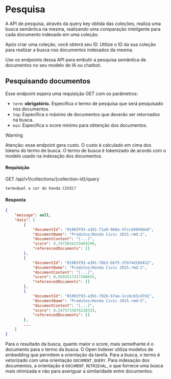 # Pesquisa

A API de pesquisa, através da query key obtida das coleções, realiza uma busca semântica na mesma, realizando uma comparação inteligente para cada documento indexado em uma coleção.

Após criar uma coleção, você obterá seu ID. Utilize o ID da sua coleção para realizar a busca nos documentos indexados da mesma.

Use os endpoints dessa API para embutir a pesquisa semântica de documentos no seu modelo de IA ou chatbot.

## Pesquisando documentos

Esse endpoint espera uma requisição GET com os parâmetros:

- `term`: **obrigatório.** Especifica o termo de pesquisa que será pesquisado nos documentos.
- `top`: Especifica o máximo de documentos que deverão ser retornados na busca.
- `min`: Especifica o score mínimo para obtenção dos documentos.

> [!WARNING]
>
> Atenção: esse endpoint gera custo. O custo é calculado em cima dos tokens do termo de busca. O termo de busca é tokenizado de acordo com o modelo usado na indexação dos documentos.

#### Requisição

<div class="request-item post">
    <span>GET</span>
    <span>
        /api/v1/collections/<span>{collection-id}</span>/query
    </span>
</div>

```text
term=Qual a cor do honda CIVIC?
```

#### Resposta

```json
{
    "message": null,
    "data": [
        {
            "documentId": "01965f93-a391-71a8-968a-47ccd4949de0",
            "documentName": "Produtos/Honda Civic 2015.rmd:1",
            "documentContent": "[...]",
            "score": 0.7972834229469299,
            "referencedDocuments": []
        },
        {
            "documentId": "01965f93-a391-76b3-bbf5-3fb74d10d412",
            "documentName": "Produtos/Honda Civic 2015.rmd:2",
            "documentContent": "[...]",
            "score": 0.5693517327308655,
            "referencedDocuments": []
        },
        {
            "documentId": "01965f93-a391-7026-b7aa-1cc6c63cd7d1",
            "documentName": "Produtos/Honda Civic 2015.rmd:5",
            "documentContent": "[...]",
            "score": 0.5475733876228333,
            "referencedDocuments": []
        },
        ...
    ]
}
```

Para o resultado da busca, quanto maior o score, mais semelhante é o documento para o termo da busca. O Open Indexer utiliza modelos de embedding que permitem a orientação da tarefa. Para a busca, o termo é vetorizado com uma orientação `DOCUMENT_QUERY`. Para indexação dos documentos, a orientação é `DOCUMENT_RETRIEVAL`, o que fornece uma busca mais otimizada e não para averiguar a similaridade entre documentos.